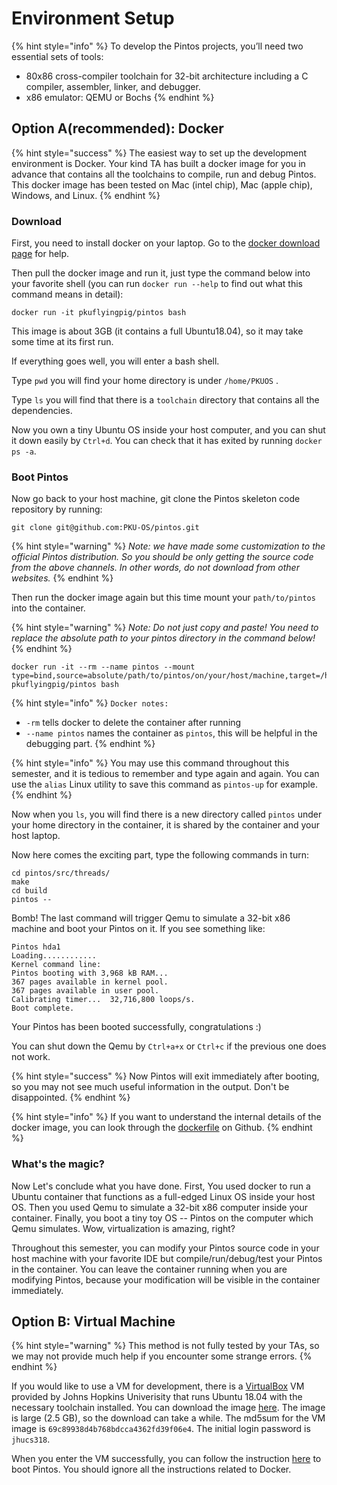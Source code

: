 # Environment Setup

{% hint style="info" %}
To develop the Pintos projects, you’ll need two essential sets of tools:

* 80x86 cross-compiler toolchain for 32-bit architecture including a C compiler, assembler, linker, and debugger.
* x86 emulator: QEMU or Bochs
{% endhint %}

## Option A(recommended): Docker

{% hint style="success" %}
The easiest way to set up the development environment is Docker. Your kind TA has built a docker image for you in advance that contains all the toolchains to compile, run and debug Pintos. This docker image has been tested on Mac (intel chip), Mac (apple chip), Windows, and Linux.
{% endhint %}

### Download

First, you need to install docker on your laptop. Go to the [docker download page](https://www.docker.com/get-started) for help.

Then pull the docker image and run it, just type the command below into your favorite shell (you can run `docker run --help` to find out what this command means in detail):

```
docker run -it pkuflyingpig/pintos bash
```

This image is about 3GB (it contains a full Ubuntu18.04), so it may take some time at its first run.

If everything goes well, you will enter a bash shell.

Type `pwd` you will find your home directory is under `/home/PKUOS` .

Type `ls` you will find that there is a `toolchain` directory that contains all the dependencies.

Now you own a tiny Ubuntu OS inside your host computer, and you can shut it down easily by `Ctrl+d`. You can check that it has exited by running `docker ps -a`.

### Boot Pintos

Now go back to your host machine, git clone the Pintos skeleton code repository by running:

```
git clone git@github.com:PKU-OS/pintos.git
```

{% hint style="warning" %}
_Note: we have made some customization to the official Pintos distribution. So you should be only getting the source code from the above channels. In other words, do not download from other websites._
{% endhint %}

Then run the docker image again but this time mount your `path/to/pintos` into the container.

{% hint style="warning" %}
_Note: Do not just copy and paste! You need to replace the absolute path to your pintos directory in the command below!_
{% endhint %}

```
docker run -it --rm --name pintos --mount type=bind,source=absolute/path/to/pintos/on/your/host/machine,target=/home/PKUOS/pintos pkuflyingpig/pintos bash
```

{% hint style="info" %}
`Docker notes:`

* `-rm` tells docker to delete the container after running
* `--name pintos` names the container as `pintos`, this will be helpful in the debugging part.
{% endhint %}

{% hint style="info" %}
You may use this command throughout this semester, and it is tedious to remember and type again and again. You can use the `alias` Linux utility to save this command as `pintos-up` for example.
{% endhint %}

Now when you `ls`, you will find there is a new directory called `pintos` under your home directory in the container, it is shared by the container and your host laptop.

Now here comes the exciting part, type the following commands in turn:

```
cd pintos/src/threads/
make
cd build
pintos --
```

Bomb! The last command will trigger Qemu to simulate a 32-bit x86 machine and boot your Pintos on it. If you see something like:

```
Pintos hda1
Loading............
Kernel command line:
Pintos booting with 3,968 kB RAM...
367 pages available in kernel pool.
367 pages available in user pool.
Calibrating timer...  32,716,800 loops/s.
Boot complete.
```

Your Pintos has been booted successfully, congratulations :)

You can shut down the Qemu by `Ctrl+a+x` or `Ctrl+c` if the previous one does not work.

{% hint style="success" %}
Now Pintos will exit immediately after booting, so you may not see much useful information in the output. Don't be disappointed.
{% endhint %}

{% hint style="info" %}
If you want to understand the internal details of the docker image, you can look through the [dockerfile](https://github.com/PKU-OS/Pintos-dockerfile/blob/main/dockerfile) on Github.
{% endhint %}

### What's the magic?

Now Let's conclude what you have done. First, You used docker to run a Ubuntu container that functions as a full-edged Linux OS inside your host OS. Then you used Qemu to simulate a 32-bit x86 computer inside your container. Finally, you boot a tiny toy OS -- Pintos on the computer which Qemu simulates. Wow, virtualization is amazing, right?

Throughout this semester, you can modify your Pintos source code in your host machine with your favorite IDE but compile/run/debug/test your Pintos in the container. You can leave the container running when you are modifying Pintos, because your modification will be visible in the container immediately.

## Option B: Virtual Machine

{% hint style="warning" %}
This method is not fully tested by your TAs, so we may not provide much help if you encounter some strange errors.
{% endhint %}

If you would like to use a VM for development, there is a [VirtualBox](https://www.virtualbox.org) VM provided by Johns Hopkins Univerisity that runs Ubuntu 18.04 with the necessary toolchain installed. You can download the image [here](https://bit.ly/3j9Elp4). The image is large (2.5 GB), so the download can take a while. The md5sum for the VM image is `69c89938d4b768bdcca4362fd39f06e4`. The initial login password is `jhucs318`.

When you enter the VM successfully, you can follow the instruction [here](environment-setup.md#boot-pintos) to boot Pintos. You should ignore all the instructions related to Docker.
